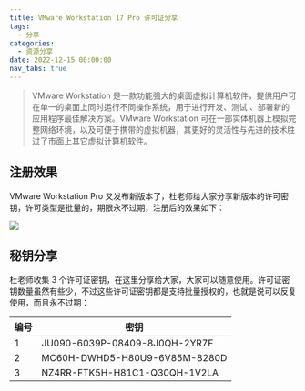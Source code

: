 ```yaml
---
title: VMware Workstation 17 Pro 许可证分享
tags:
  - 分享
categories:
  - 资源分享
date: 2022-12-15 00:00:00
nav_tabs: true
---
```


> VMware Workstation 是一款功能强大的桌面虚拟计算机软件，提供用户可在单一的桌面上同时运行不同操作系统，用于进行开发、测试 、部署新的应用程序最佳解决方案。VMware Workstation 可在一部实体机器上模拟完整网络环境，以及可便于携带的虚拟机器，其更好的灵活性与先进的技术胜过了市面上其它虚拟计算机软件。

<!-- more -->

## 注册效果

VMware Workstation Pro 又发布新版本了，杜老师给大家分享新版本的许可密钥，许可类型是批量的，期限永不过期，注册后的效果如下：

![](https://cdn.dusays.com/2022/12/535-1.jpg)

## 秘钥分享

杜老师收集 3 个许可证密钥，在这里分享给大家，大家可以随意使用。许可证密钥数量虽然有些少，不过这些许可证密钥都是支持批量授权的，也就是说可以反复使用，而且永不过期：

| 编号 | 密钥 |
| - | - |
| 1 | JU090-6039P-08409-8J0QH-2YR7F |
| 2 | MC60H-DWHD5-H80U9-6V85M-8280D |
| 3 | NZ4RR-FTK5H-H81C1-Q30QH-1V2LA |